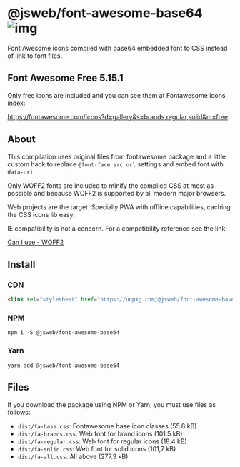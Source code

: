 # @jsweb/font-awesome-base64 ![img](https://travis-ci.com/jsweb/font-awesome-base64.svg?branch=master)

Font Awesome icons compiled with base64 embedded font to CSS instead of link to font files.

## Font Awesome Free 5.15.1

Only free icons are included and you can see them at Fontawesome icons index:

https://fontawesome.com/icons?d=gallery&s=brands,regular,solid&m=free

## About

This compilation uses original files from fontawesome package and a little custom hack to replace `@font-face src url` settings and embed font with `data-uri`.

Only WOFF2 fonts are included to minify the compiled CSS at most as possible and because WOFF2 is supported by all modern major browsers.

Web projects are the target. Specially PWA with offline capabilities, caching the CSS icons lib easy.

IE compatibility is not a concern. For a compatibility reference see the link:

[Can I use - WOFF2](http://caniuse.com/#search=woff2)

## Install

### CDN

```html
<link rel="stylesheet" href="https://unpkg.com/@jsweb/font-awesome-base64" />
```

### NPM

`npm i -S @jsweb/font-awesome-base64`

### Yarn

`yarn add @jsweb/font-awesome-base64`

## Files

If you download the package using NPM or Yarn, you must use files as follows:

- `dist/fa-base.css`: Fontawesome base icon classes (55.8 kB)
- `dist/fa-brands.css`: Web font for brand icons (101.5 kB)
- `dist/fa-regular.css`: Web font for regular icons (18.4 kB)
- `dist/fa-solid.css`: Web font for solid icons (101,7 kB)
- `dist/fa-all.css`: All above (277.3 kB)
